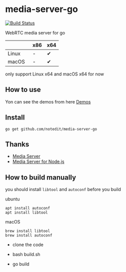 # media-server-go

[![Build Status](https://travis-ci.com/notedit/media-server-go.svg?branch=master)](https://travis-ci.com/notedit/media-server-go)

WebRTC media server for go

|         | x86 | x64 |
|:------- |:--- |:--- |
| Linux   | -   | ✔︎   | 
| macOS   | -   | ✔︎   | 

only support Linux x64 and macOS x64 for now


## How to use 

Yon can see the demos from here [Demos](https://github.com/notedit/media-server-go-demo)


## Install 

```
go get github.com/notedit/media-server-go
```


## Thanks 

 - [Media Server](https://github.com/medooze/media-server)
 - [Media Server for Node.js](https://github.com/medooze/media-server-node)



## How to build manually 

you should install `libtool` and `autoconf` before you build 

ubuntu
```
apt install autoconf
apt install libtool
```
macOS
```
brew install libtool
brew install autoconf
```


- clone the code

- bash build.sh

- go build 
